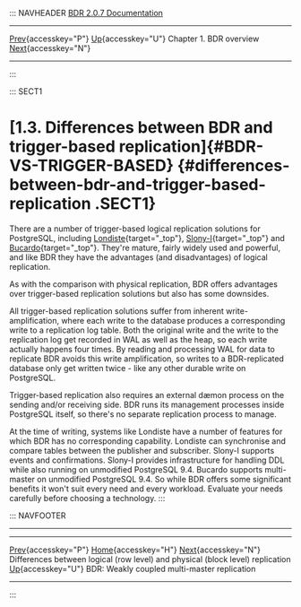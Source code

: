 ::: NAVHEADER
  [BDR 2.0.7 Documentation](index.md)
  ---------------------------------------------------------------------------------------------------------------------------------- ------------------------------------ ------------------------- -----------------------------------------------------------------------------------------------------
  [Prev](logical-vs-physical.md "Differences between logical (row level) and physical (block level) replication"){accesskey="P"}   [Up](overview.md){accesskey="U"}    Chapter 1. BDR overview    [Next](weak-coupled-multimaster.md "BDR: Weakly coupled multi-master replication"){accesskey="N"}

------------------------------------------------------------------------
:::

::: SECT1
# [1.3. Differences between BDR and trigger-based replication]{#BDR-VS-TRIGGER-BASED} {#differences-between-bdr-and-trigger-based-replication .SECT1}

There are a number of trigger-based logical replication solutions for
PostgreSQL, including
[Londiste](https://wiki.postgresql.org/wiki/SkyTools){target="_top"},
[Slony-I](http://slony.info/){target="_top"} and
[Bucardo](https://bucardo.org/){target="_top"}. They\'re mature, fairly
widely used and powerful, and like BDR they have the advantages (and
disadvantages) of logical replication.

As with the comparison with physical replication, BDR offers advantages
over trigger-based replication solutions but also has some downsides.

All trigger-based replication solutions suffer from inherent
write-amplification, where each write to the database produces a
corresponding write to a replication log table. Both the original write
and the write to the replication log get recorded in WAL as well as the
heap, so each write actually happens four times. By reading and
processing WAL for data to replicate BDR avoids this write
amplification, so writes to a BDR-replicated database only get written
twice - like any other durable write on PostgreSQL.

Trigger-based replication also requires an external dæmon process on the
sending and/or receiving side. BDR runs its management processes inside
PostgreSQL itself, so there\'s no separate replication process to
manage.

At the time of writing, systems like Londiste have a number of features
for which BDR has no corresponding capability. Londiste can synchronise
and compare tables between the publisher and subscriber. Slony-I
supports events and confirmations. Slony-I provides infrastructure for
handling DDL while also running on unmodified PostgreSQL 9.4. Bucardo
supports multi-master on unmodified PostgreSQL 9.4. So while BDR offers
some significant benefits it won\'t suit every need and every workload.
Evaluate your needs carefully before choosing a technology.
:::

::: NAVFOOTER

------------------------------------------------------------------------

  -------------------------------------------------------------------------------- ------------------------------------ ------------------------------------------------------
  [Prev](logical-vs-physical.md){accesskey="P"}                                   [Home](index.md){accesskey="H"}     [Next](weak-coupled-multimaster.md){accesskey="N"}
  Differences between logical (row level) and physical (block level) replication    [Up](overview.md){accesskey="U"}            BDR: Weakly coupled multi-master replication
  -------------------------------------------------------------------------------- ------------------------------------ ------------------------------------------------------
:::
